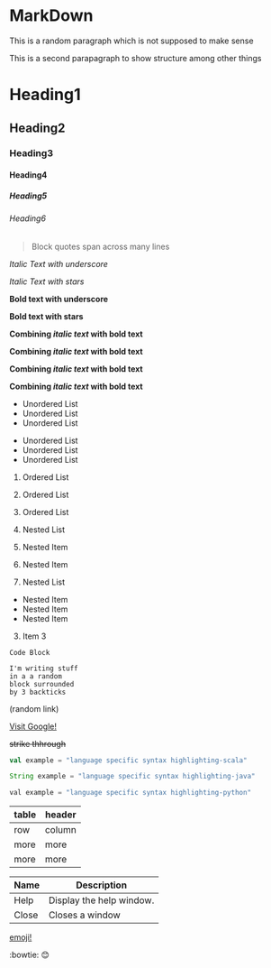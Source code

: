 # MarkDown

This is a random paragraph
which is not supposed to make
sense

This is a second parapagraph
to show structure
among other things

# Heading1

## Heading2
### Heading3
#### Heading4
##### Heading5
###### Heading6

>Block quotes
span across
many lines

_Italic Text with underscore_

*Italic Text with stars*

__Bold text with underscore__

**Bold text with stars**

**Combining *italic text* with bold text**

__Combining _italic text_ with bold text__

**Combining _italic text_ with bold text**

__Combining *italic text* with bold text__

- Unordered List
- Unordered List
- Unordered List

* Unordered List
* Unordered List
* Unordered List

1. Ordered List
2. Ordered List
3. Ordered List

1. Nested List
  1. Nested Item
  2. Nested Item
2. Nested List
  * Nested Item
  * Nested Item
  * Nested Item
3. Item 3

`Code Block`

```
I'm writing stuff
in a a random
block surrounded
by 3 backticks
```

(random link)

[Visit Google!](http://www.google.com)

~~strike thhrough~~

```scala
val example = "language specific syntax highlighting-scala"
```


```java
String example = "language specific syntax highlighting-java"
```


```python
val example = "language specific syntax highlighting-python"
```



| table | header |
| ----- | ------ |
| row   | column |
| more  |  more  |
| more  |  more  |

| Name | Description          |
| ------------- | ----------- |
| Help      | Display the help window.|
| Close     | Closes a window     |

[emoji!](http://www.emoji-cheat-sheet.com/)

:bowtie:
:blush:
